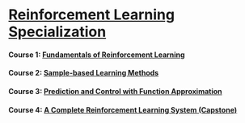 # [Reinforcement Learning Specialization](https://www.coursera.org/specializations/reinforcement-learning)

#### Course 1: [Fundamentals of Reinforcement Learning](https://www.coursera.org/learn/fundamentals-of-reinforcement-learning)

#### Course 2: [Sample-based Learning Methods](https://www.coursera.org/learn/sample-based-learning-methods)

#### Course 3: [Prediction and Control with Function Approximation](https://www.coursera.org/learn/prediction-control-function-approximation)

#### Course 4: [A Complete Reinforcement Learning System (Capstone)](https://www.coursera.org/learn/complete-reinforcement-learning-system)
